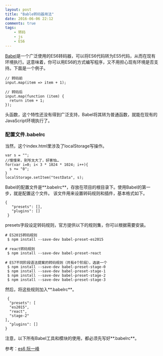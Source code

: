 ```yaml
---
layout: post
title: "Bable转码器用法"
date: 2016-06-06 22:12
comments: true
tags: 
	- 转码 
	- js
	- ES6
---
```


[Babel](https://babeljs.io/)是一个广泛使用的ES6转码器，可以将ES6代码转为ES5代码，从而在现有环境执行。这意味着，你可以用ES6的方式编写程序，又不用担心现有环境是否支持。下面是一个例子。

```
// 转码前
input.map(item => item + 1);

// 转码后
input.map(function (item) {
  return item + 1;
});
```

头函数，这个特性还没有得到广泛支持，Babel将其转为普通函数，就能在现有的JavaScript环境执行了。

<!-- more -->

### 配置文件.babelrc

当然，这个index.html里涉及了localStorage写操作。

```
var s = "";
//慢慢来，别写太大了，好害怕…
for(var i=0; i< 3 * 1024 * 1024; i++){
  s += "0";
}
localStorage.setItem("testData", s);
```

Babel的配置文件是**.babelrc**，存放在项目的根目录下。使用Babel的第一步，就是配置这个文件。
该文件用来设置转码规则和插件，基本格式如下。



```
{
   "presets": [],
   "plugins": []
 }
```



presets字段设定转码规则，官方提供以下的规则集，你可以根据需要安装。

```
# ES2015转码规则
 $ npm install --save-dev babel-preset-es2015
```

```
# react转码规则
 $ npm install --save-dev babel-preset-react
```

```
# ES7不同阶段语法提案的转码规则（共有4个阶段），选装一个
 $ npm install --save-dev babel-preset-stage-0
 $ npm install --save-dev babel-preset-stage-1
 $ npm install --save-dev babel-preset-stage-2
 $ npm install --save-dev babel-preset-stage-3
```

然后，将这些规则加入**.babelrc**。

```
 {
  "presets": [
  "es2015",
  "react",
  "stage-2"
],
  "plugins": []
}
```



注意，以下所有Babel工具和模块的使用，都必须先写好**.babelrc**。



参考：[es6 阮一峰](http://es6.ruanyifeng.com/#docs/intro)